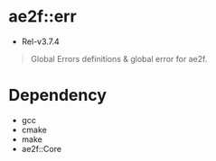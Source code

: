 # ae2f::err
- Rel-v3.7.4

> Global Errors definitions &amp; global error for ae2f.

# Dependency
- gcc
- cmake
- make
- ae2f::Core